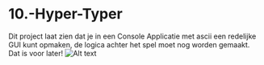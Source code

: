 # 10.-Hyper-Typer
Dit project laat zien dat je in een Console Applicatie met ascii een redelijke GUI kunt opmaken, de logica achter het spel moet nog worden gemaakt. Dat is voor later!
![Alt text](/screenshots/hyper_typer.png?raw=true "Screenshot")
